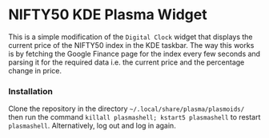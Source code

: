 # NIFTY50 KDE Plasma Widget

This is a simple modification of the `Digital Clock` widget that displays the current price of the NIFTY50 index in the KDE taskbar. The way this works is by fetching the Google Finance page for the index every few seconds and parsing it for the required data i.e. the current price and the percentage change in price.

### Installation

Clone the repository in the directory `~/.local/share/plasma/plasmoids/` then run the command `killall plasmashell; kstart5 plasmashell` to restart `plasmashell`. Alternatively, log out and log in again.
